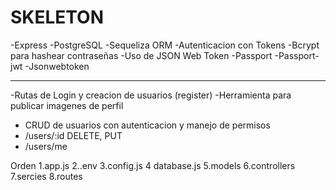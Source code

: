 # SKELETON 

-Express
-PostgreSQL
-Sequeliza ORM 
-Autenticacion con Tokens 
-Bcrypt para hashear contraseñas 
-Uso de JSON Web Token 
-Passport 
-Passport-jwt
-Jsonwebtoken


-----

-Rutas de Login y creacion de usuarios (register)
-Herramienta para publicar imagenes de perfil
- CRUD de usuarios con autenticacion y manejo de permisos
- /users/:id DELETE, PUT
- /users/me

Orden
1.app.js
2..env
3.config.js
4 database.js
5.models
6.controllers
7.sercies
8.routes

